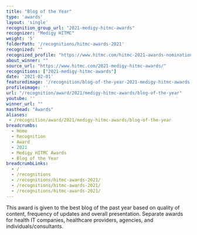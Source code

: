 ```yaml
---
title: "Blog of the Year"
type: 'awards'
layout: 'single'
recognition_group_url: "2021-medigy-hitmc-awards"
recognizer: "Medigy HITMC"
weight: '5'
folderPath: '/recognitions/hitmc-awards-2021'
recognized: ""
recognized_profile: "https://www.hitmc.com/hitmc-2021-awards-nominations/"
about_winner: ""
source_url: "https://www.hitmc.com/2021-medigy-hitmc-awards/"
recognitions: ["2021-medigy-hitmc-awards"]
date: '2021-02-01'
featuredimage: '/recognition/blog-of-the-year-2021-medigy-hitmc-awards.jpg'
profileimage: ''
url: "/recognition/award/2021/medigy-hitmc-awards/blog-of-the-year"
youtube: ''
winner_url: ""
masthead: "Awards"
aliases:
 - /recognition/award/2021/medigy-hitmc-awards/blog-of-the-year 
breadcrumbs:
  - Home
  - Recognition
  - Award
  - 2021
  - Medigy HITMC Awards
  - Blog of the Year
breadcrumbLinks:
  - /
  - /recognitions
  - /recognitions/hitmc-awards-2021/
  - /recognitions/hitmc-awards-2021/
  - /recognitions/hitmc-awards-2021/
---
```


This award is given to the best blog of the past year based on quality of content, frequency of updates and overall presentation. Separate awards for health IT companies, healthcare providers, agencies, and individuals/consultants.